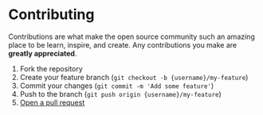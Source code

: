 # Contributing

Contributions are what make the open source community such an amazing place to be learn, inspire, and create. Any contributions you make are **greatly appreciated**.

1. Fork the repository
2. Create your feature branch (`git checkout -b {username}/my-feature`)
3. Commit your changes (`git commit -m 'Add some feature'`)
4. Push to the branch (`git push origin {username}/my-feature`)
5. [Open a pull request](https://github.com/MoIzadloo/ultimate-react-multilevel-menu/pulls)

